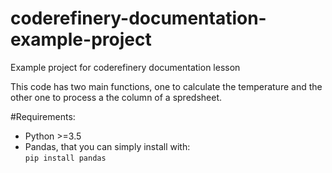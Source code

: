 # coderefinery-documentation-example-project
Example project for coderefinery documentation lesson

This code has two main functions, one to calculate the temperature and the other one to process a the column of a spredsheet.

#Requirements:
- Python >=3.5
- Pandas, that you can simply install with:  
   <code>pip install pandas</code>
